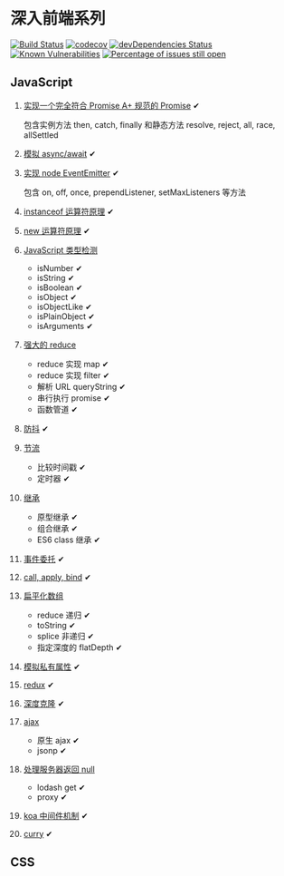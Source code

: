 # 深入前端系列

[![Build Status](https://travis-ci.org/tjx666/deep-in-fe.svg?branch=master)](https://travis-ci.org/tjx666/deep-in-fe) [![codecov](https://codecov.io/gh/tjx666/deep-in-fe/branch/master/graph/badge.svg)](https://codecov.io/gh/tjx666/deep-in-fe) [![devDependencies Status](https://david-dm.org/tjx666/deep-in-fe/dev-status.svg)](https://david-dm.org/tjx666/deep-in-fe?type=dev) [![Known Vulnerabilities](https://snyk.io/test/github/tjx666/deep-in-fe/badge.svg?targetFile=package.json)](https://snyk.io/test/github/tjx666/deep-in-fe?targetFile=package.json) [![Percentage of issues still open](https://isitmaintained.com/badge/open/tjx666/deep-in-fe.svg)](http://isitmaintained.com/project/tjx666/deep-in-fe)

## JavaScript

1. [实现一个完全符合 Promise A+ 规范的 Promise](https://github.com/tjx666/deep-in-fe/tree/master/src/promise) ✔

   包含实例方法 then, catch, finally 和静态方法 resolve, reject, all, race, allSettled

2. [模拟 async/await](https://github.com/tjx666/deep-in-fe/tree/master/src/co) ✔

3. [实现 node EventEmitter](https://github.com/tjx666/deep-in-fe/tree/master/src/eventEmitter) ✔

   包含 on, off, once, prependListener, setMaxListeners 等方法

4. [instanceof 运算符原理](https://github.com/tjx666/deep-in-fe/tree/master/src/instanceof) ✔

5. [new 运算符原理](https://github.com/tjx666/deep-in-fe/tree/master/src/new) ✔

6. [JavaScript 类型检测](https://github.com/tjx666/deep-in-fe/tree/master/src/is)

   - isNumber ✔
   - isString ✔
   - isBoolean ✔
   - isObject ✔
   - isObjectLike ✔
   - isPlainObject ✔
   - isArguments ✔

7. [强大的 reduce](https://github.com/tjx666/deep-in-fe/tree/master/src/powerfulReduce)

   - reduce 实现 map ✔
   - reduce 实现 filter ✔
   - 解析 URL queryString ✔
   - 串行执行 promise ✔
   - 函数管道 ✔

8. [防抖](https://github.com/tjx666/deep-in-fe/tree/master/src/debounce) ✔

9. [节流](https://github.com/tjx666/deep-in-fe/tree/master/src/throttle)

   - 比较时间戳 ✔
   - 定时器 ✔

10. [继承](https://github.com/tjx666/deep-in-fe/tree/master/src/extends)

    - 原型继承 ✔
    - 组合继承 ✔
    - ES6 class 继承 ✔

11. [事件委托](https://github.com/tjx666/deep-in-fe/tree/master/src/eventDelegation) ✔

12. [call, apply, bind](https://github.com/tjx666/deep-in-fe/tree/master/src/callApplyBind) ✔

13. [扁平化数组](https://github.com/tjx666/deep-in-fe/tree/master/src/flat)

    - reduce 递归 ✔
    - toString ✔
    - splice 非递归 ✔
    - 指定深度的 flatDepth ✔

14. [模拟私有属性](https://github.com/tjx666/deep-in-fe/tree/master/src/privateProperty) ✔

15. [redux](https://github.com/tjx666/deep-in-fe/tree/master/src/redux) ✔

16. [深度克隆](https://github.com/tjx666/deep-in-fe/tree/master/src/cloneDeep) ✔

17. [ajax](https://github.com/tjx666/deep-in-fe/tree/master/src/ajax)

    - 原生 ajax ✔
    - jsonp ✔

18. [处理服务器返回 null](https://github.com/tjx666/deep-in-fe/tree/master/src/safeGet)

    - lodash get ✔
    - proxy ✔

19. [koa 中间件机制](https://github.com/tjx666/deep-in-fe/tree/master/src/koaMiddleware) ✔

20. [curry](https://github.com/tjx666/deep-in-fe/tree/master/src/curry) ✔

## CSS
